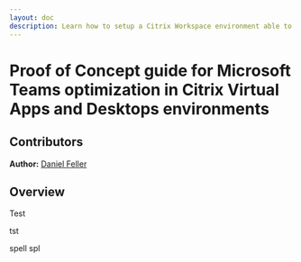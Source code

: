 ```yaml
---
layout: doc
description: Learn how to setup a Citrix Workspace environment able to use Citrix or Okta as the single sign-on provider for SaaS applications.
---
```

# Proof of Concept guide for Microsoft Teams optimization in Citrix Virtual Apps and Desktops environments

## Contributors

**Author:** [Daniel Feller](https://twitter.com/djfeller)

## Overview

Test

tst

spell spl 

